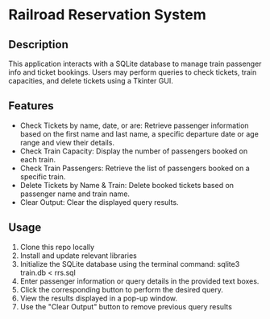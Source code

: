 # Railroad Reservation System

## Description
This application interacts with a SQLite database to manage train passenger info and ticket bookings. Users may perform queries to check tickets, train capacities, and delete tickets using a Tkinter GUI.

## Features
* Check Tickets by name, date, or are: Retrieve passenger information based on the first name and last name, a specific departure date or age range and view their details.
* Check Train Capacity: Display the number of passengers booked on each train.
* Check Train Passengers: Retrieve the list of passengers booked on a specific train.
* Delete Tickets by Name & Train: Delete booked tickets based on passenger name and train name.
* Clear Output: Clear the displayed query results.

## Usage
1. Clone this repo locally
2. Install and update relevant libraries
3. Initialize the SQLite database using the terminal command:
sqlite3 train.db < rrs.sql
4. Enter passenger information or query details in the provided text boxes.
5. Click the corresponding button to perform the desired query.
6. View the results displayed in a pop-up window.
7. Use the "Clear Output" button to remove previous query results
